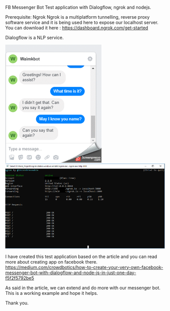 FB Messenger Bot Test application with Dialogflow, ngrok and nodejs. 

Prerequisite:
Ngrok
Ngrok is a multiplatform tunnelling, reverse proxy software service and it is being used here to expose our localhost server.
You can download it here : https://dashboard.ngrok.com/get-started

Dialogflow is a NLP service.

![](/demo/messenger_interactive.gif)
![](/demo/ngrok.png)

I have created this test application based on the article and you can read more about creating app on facebook there. https://medium.com/crowdbotics/how-to-create-your-very-own-facebook-messenger-bot-with-dialogflow-and-node-js-in-just-one-day-f5f2f5792be5

As said in the article, we can extend and do more with our messenger bot.
This is a working example and hope it helps.

Thank you.